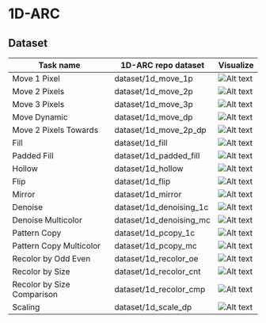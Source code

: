 # 1D-ARC

## Dataset

| Task name  | 1D-ARC repo dataset     | Visualize                                                                                                 |
| -------------------------- | ----------------------- | --------------------------------------------------------------------------------------------------------- |
| Move 1 Pixel               | dataset/1d_move_1p      | ![Alt text](relative%20ds_visualize/Move_1_Pixel.png?raw=true "Move 1 Pixel")                             |
| Move 2 Pixels              | dataset/1d_move_2p      | ![Alt text](relative%20ds_visualize/Move_2_Pixels.png?raw=true "Move 2 Pixels")                           |
| Move 3 Pixels              | dataset/1d_move_3p      | ![Alt text](relative%20ds_visualize/Move_3_Pixels.png?raw=true "Move 3 Pixels")                           |
| Move Dynamic               | dataset/1d_move_dp      | ![Alt text](relative%20ds_visualize/Move_Dynamic.png?raw=true "Move Dynamic")                             |
| Move 2 Pixels Towards      | dataset/1d_move_2p_dp   | ![Alt text](relative%20ds_visualize/Move_2_Pixels_Towards.png?raw=true "Move 2 Pixels Towards")           |
| Fill                       | dataset/1d_fill         | ![Alt text](relative%20ds_visualize/Fill.png?raw=true "Fill")                                             |
| Padded Fill                | dataset/1d_padded_fill  | ![Alt text](relative%20ds_visualize/Padded_Fill.png?raw=true "Padded Fill")                               |
| Hollow                     | dataset/1d_hollow       | ![Alt text](relative%20ds_visualize/Hollow.png?raw=true "Hollow")                                         |
| Flip                       | dataset/1d_flip         | ![Alt text](relative%20ds_visualize/Flip.png?raw=true "Flip")                                             |
| Mirror                     | dataset/1d_mirror       | ![Alt text](relative%20ds_visualize/Mirror.png?raw=true "Mirror")                                         |
| Denoise                    | dataset/1d_denoising_1c | ![Alt text](relative%20ds_visualize/Denoise.png?raw=true "Denoise")                                       |
| Denoise Multicolor         | dataset/1d_denoising_mc | ![Alt text](relative%20ds_visualize/Denoise_Multicolor.png?raw=true "Denoise Multicolor")                 |
| Pattern Copy               | dataset/1d_pcopy_1c     | ![Alt text](relative%20ds_visualize/Pattern_Copy.png?raw=true "Pattern Copy")                             |
| Pattern Copy Multicolor    | dataset/1d_pcopy_mc     | ![Alt text](relative%20ds_visualize/Pattern_Copy_Multicolor.png?raw=true "Pattern Copy Multicolor")       |
| Recolor by Odd Even        | dataset/1d_recolor_oe   | ![Alt text](relative%20ds_visualize/Pattern_Copy_Multicolor.png?raw=true "Pattern Copy Multicolor")       |
| Recolor by Size            | dataset/1d_recolor_cnt  | ![Alt text](relative%20ds_visualize/Recolor_by_Size.png?raw=true "Recolor by Size")                       |
| Recolor by Size Comparison | dataset/1d_recolor_cmp  | ![Alt text](relative%20ds_visualize/Recolor_by_Size_Comparison.png?raw=true "Recolor by Size Comparison") |
| Scaling                    | dataset/1d_scale_dp     | ![Alt text](relative%20ds_visualize/Scaling.png?raw=true "Scaling")
